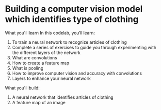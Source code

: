 # Building a computer vision model which identifies type of clothing

What you'll learn
In this codelab, you'll learn:

1. To train a neural network to recognize articles of clothing
2. Complete a series of exercises to guide you through experimenting with the    different layers of the network
3. What are convolutions
4. How to create a feature map
5. What is pooling
6. How to improve computer vision and accuracy with convolutions
7. Layers to enhance your neural network

What you'll build:

1. A neural network that identifies articles of clothing
2. A feature map of an image
